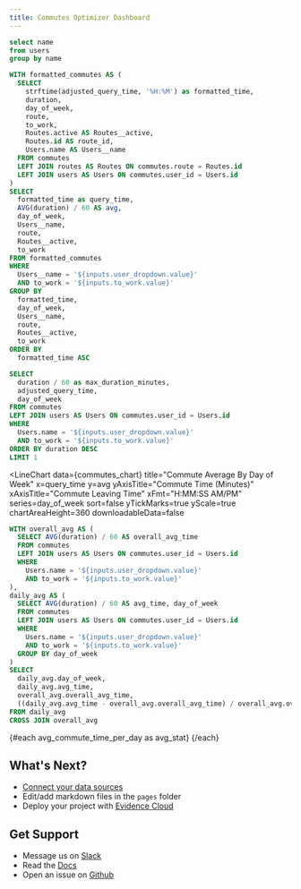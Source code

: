 ```yaml
---
title: Commutes Optimizer Dashboard
---
```


```sql users
select name 
from users 
group by name
```

<Dropdown data={users} name=user_dropdown value=name title="Select your User Name">
</Dropdown>

<Dropdown name=to_work title="Commuting to Work?" defaultValue="true">
  <DropdownOption value="true" valueLabel="Yes"/>
  <DropdownOption value="false" valueLabel="No"/>
</Dropdown>

```sql commutes_chart
WITH formatted_commutes AS (
  SELECT
    strftime(adjusted_query_time, '%H:%M') as formatted_time,
    duration,
    day_of_week,
    route,
    to_work,
    Routes.active AS Routes__active,
    Routes.id AS route_id,
    Users.name AS Users__name
  FROM commutes
  LEFT JOIN routes AS Routes ON commutes.route = Routes.id
  LEFT JOIN users AS Users ON commutes.user_id = Users.id
)
SELECT
  formatted_time as query_time,
  AVG(duration) / 60 AS avg,
  day_of_week,
  Users__name,
  route,
  Routes__active,
  to_work
FROM formatted_commutes
WHERE
  Users__name = '${inputs.user_dropdown.value}'
  AND to_work = '${inputs.to_work.value}'
GROUP BY
  formatted_time,
  day_of_week,
  Users__name,
  route,
  Routes__active,
  to_work
ORDER BY
  formatted_time ASC
```

```sql max_commute_time
SELECT 
  duration / 60 as max_duration_minutes, 
  adjusted_query_time,
  day_of_week
FROM commutes
LEFT JOIN users AS Users ON commutes.user_id = Users.id
WHERE
  Users.name = '${inputs.user_dropdown.value}'
  AND to_work = '${inputs.to_work.value}'
ORDER BY duration DESC
LIMIT 1
```

<LineChart
  data={commutes_chart}
  title="Commute Average By Day of Week"
  x=query_time
  y=avg
  yAxisTitle="Commute Time (Minutes)"
  xAxisTitle="Commute Leaving Time"
  xFmt="H:MM:SS AM/PM"
  series=day_of_week
  sort=false
  yTickMarks=true
  yScale=true
  chartAreaHeight=360
  downloadableData=false
>
  <ReferenceLine data="{max_commute_time}" y="max_duration_minutes" label="Max Duration Time" />
</LineChart>

```sql avg_commute_time_per_day
WITH overall_avg AS (
  SELECT AVG(duration) / 60 AS overall_avg_time
  FROM commutes
  LEFT JOIN users AS Users ON commutes.user_id = Users.id
  WHERE
    Users.name = '${inputs.user_dropdown.value}'
    AND to_work = '${inputs.to_work.value}'
),
daily_avg AS (
  SELECT AVG(duration) / 60 AS avg_time, day_of_week
  FROM commutes
  LEFT JOIN users AS Users ON commutes.user_id = Users.id
  WHERE
    Users.name = '${inputs.user_dropdown.value}'
    AND to_work = '${inputs.to_work.value}'
  GROUP BY day_of_week
)
SELECT 
  daily_avg.day_of_week,
  daily_avg.avg_time,
  overall_avg.overall_avg_time,
  ((daily_avg.avg_time - overall_avg.overall_avg_time) / overall_avg.overall_avg_time) AS percent_diff
FROM daily_avg
CROSS JOIN overall_avg
```

{#each avg_commute_time_per_day as avg_stat}
  <BigValue
    data={avg_stat}
    value=avg_time
    fmt='0.0 "min"'
    title={avg_stat.day_of_week}
    comparison=percent_diff
    comparisonTitle="vs. Avg"
    comparisonFmt=pct1
    downIsGood=true
  />
{/each}

## What's Next?
- [Connect your data sources](settings)
- Edit/add markdown files in the `pages` folder
- Deploy your project with [Evidence Cloud](https://evidence.dev/cloud)

## Get Support
- Message us on [Slack](https://slack.evidence.dev/)
- Read the [Docs](https://docs.evidence.dev/)
- Open an issue on [Github](https://github.com/evidence-dev/evidence)

